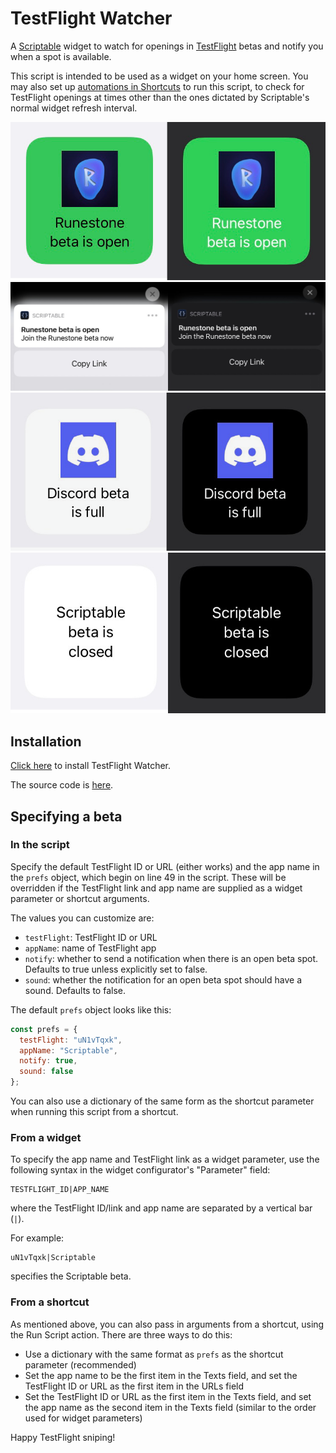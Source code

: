 ﻿# TestFlight Watcher

A [Scriptable](https://scriptable.app) widget to watch for openings in [TestFlight](https://testflight.apple.com/) betas and notify you when a spot is available.

This script is intended to be used as a widget on your home screen. You may also set up [automations in Shortcuts](https://support.apple.com/guide/shortcuts/create-a-new-personal-automation-apdfbdbd7123) to run this script, to check for TestFlight openings at times other than the ones dictated by Scriptable's normal widget refresh interval.

![Open beta](./screenshots/open.png)
![Beta opening notification](./screenshots/notification.png)
![Full beta](./screenshots/full.png)
![Closed beta](./screenshots/closed.png)

## Installation

[Click here](https://fifithebulldog.github.io/scriptable-testflight-watcher/TestFlight%20Watcher.scriptable) to install TestFlight Watcher.

The source code is [here](./TestFlight%20Watcher.js).

## Specifying a beta

### In the script

Specify the default TestFlight ID or URL (either works) and the app name in the `prefs` object, which begin on line 49 in the script. These will be overridden if the TestFlight link and app name are supplied as a widget parameter or shortcut arguments.

The values you can customize are:

- `testFlight`: TestFlight ID or URL
- `appName`: name of TestFlight app
- `notify`: whether to send a notification when there is an open beta spot. Defaults to true unless explicitly set to false.
- `sound`: whether the notification for an open beta spot should have a sound. Defaults to false.

The default `prefs` object looks like this:

```js
const prefs = {
  testFlight: "uN1vTqxk",
  appName: "Scriptable",
  notify: true,
  sound: false
};
```

You can also use a dictionary of the same form as the shortcut parameter when running this script from a shortcut.

### From a widget

To specify the app name and TestFlight link as a widget parameter, use the following syntax in the widget configurator's "Parameter" field:

    TESTFLIGHT_ID|APP_NAME

where the TestFlight ID/link and app name are separated by a vertical bar (`|`).

For example:

    uN1vTqxk|Scriptable

specifies the Scriptable beta.

### From a shortcut

As mentioned above, you can also pass in arguments from a shortcut, using the Run Script action. There are three ways to do this:

- Use a dictionary with the same format as `prefs` as the shortcut parameter (recommended)
- Set the app name to be the first item in the Texts field, and set the TestFlight ID or URL as the first item in the URLs field
- Set the TestFlight ID or URL as the first item in the Texts field, and set the app name as the second item in the Texts field (similar to the order used for widget parameters)

Happy TestFlight sniping!
